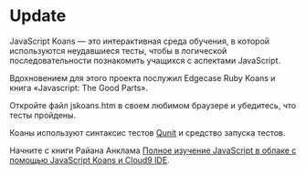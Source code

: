 Update
======

JavaScript Koans — это интерактивная среда обучения, в которой используются неудавшиеся тесты, чтобы в логической 
последовательности познакомить учащихся с аспектами JavaScript. 

Вдохновением для этого проекта послужил Edgecase Ruby Koans и книга «Javascript: The Good Parts».

Откройте файл jskoans.htm в своем любимом браузере и убедитесь, что тесты пройдены.

Коаны используют синтаксис тестов [Qunit](http://qunitjs.com/) и средство запуска тестов. 

Начните с книги Райана Анклама [Полное изучение JavaScript в облаке с помощью JavaScript Koans и Cloud9 IDE](http://blog.bittersweetryan.com/2011/08/learn-some-javascript-completely-on.html).
